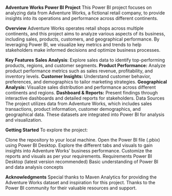 **Adventure Works Power BI Project**
This Power BI project focuses on analyzing data from Adventure Works, a fictional retail company, to provide insights into its operations and performance across different continents.

**Overview**
Adventure Works operates retail shops across multiple continents, and this project aims to analyze various aspects of its business, including sales, products, customers, and geographical performance. By leveraging Power BI, we visualize key metrics and trends to help stakeholders make informed decisions and optimize business processes.

**Key Features**
**Sales Analysis**: Explore sales data to identify top-performing products, regions, and customer segments.
**Product Performance:** Analyze product performance metrics such as sales revenue, profitability, and inventory levels.
**Customer Insights:** Understand customer behavior, preferences, and demographics to tailor marketing strategies.
**Geographical Analysis:** Visualize sales distribution and performance across different continents and regions.
**Dashboard & Reports:** Present findings through interactive dashboards and detailed reports for stakeholders.
Data Sources
The project utilizes data from Adventure Works, which includes sales transactions, product information, customer demographics, and geographical data. These datasets are integrated into Power BI for analysis and visualization.

**Getting Started**
To explore the project:

Clone the repository to your local machine.
Open the Power BI file (.pbix) using Power BI Desktop.
Explore the different tabs and visuals to gain insights into Adventure Works' business performance.
Customize the reports and visuals as per your requirements.
Requirements
Power BI Desktop (latest version recommended)
Basic understanding of Power BI and data analysis concepts

**Acknowledgments**
Special thanks to Maven Analytics for providing the Adventure Works dataset and inspiration for this project.
Thanks to the Power BI community for their valuable resources and support.
